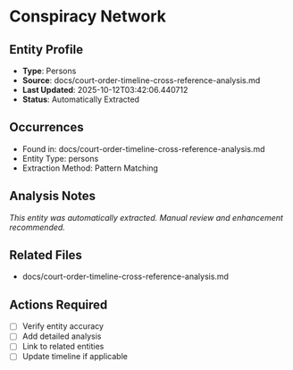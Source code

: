 # Conspiracy Network

## Entity Profile
- **Type**: Persons
- **Source**: docs/court-order-timeline-cross-reference-analysis.md
- **Last Updated**: 2025-10-12T03:42:06.440712
- **Status**: Automatically Extracted

## Occurrences
- Found in: docs/court-order-timeline-cross-reference-analysis.md
- Entity Type: persons
- Extraction Method: Pattern Matching

## Analysis Notes
*This entity was automatically extracted. Manual review and enhancement recommended.*

## Related Files
- docs/court-order-timeline-cross-reference-analysis.md

## Actions Required
- [ ] Verify entity accuracy
- [ ] Add detailed analysis
- [ ] Link to related entities
- [ ] Update timeline if applicable
